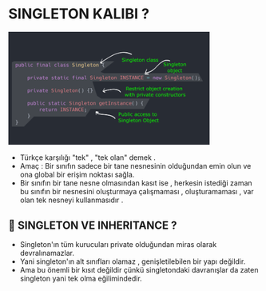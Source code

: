 # SINGLETON KALIBI ?
<img src="https://github.com/rasitesdmr/CreationalDesignPatterns/blob/master/images/rm6.png" width="80%" height="50%"/>

* Türkçe karşılığı "tek" , "tek olan" demek .
* Amaç : Bir sınıfın sadece bir tane nesnesinin olduğundan emin olun ve ona global bir erişim noktası sağla.
* Bir sınıfın bir tane nesne olmasından kasıt ise , herkesin istediği zaman bu sınıfın bir nesnesini oluşturmaya
  çalışmaması , oluşturamaması , var olan tek nesneyi kullanmasıdır .

## 📌 SINGLETON VE INHERITANCE ? 

* Singleton'ın tüm kurucuları private olduğundan miras olarak devralınamazlar.
* Yani singleton'ın alt sınıfları olamaz , genişletilebilen bir yapı değildir.
* Ama bu önemli bir kısıt değildir çünkü singletondaki davranışlar da zaten singleton yani tek olma eğilimindedir.


